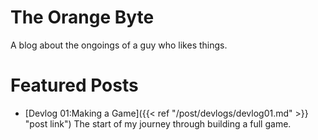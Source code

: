 # The Orange Byte

A blog about the ongoings of a guy who likes things.

# Featured Posts

- [Devlog 01:Making a Game]({{< ref "/post/devlogs/devlog01.md" >}} "post link")
  The start of my journey through building a full game.
